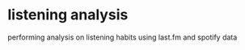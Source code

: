 listening analysis
==================

performing analysis on listening habits using last.fm and spotify data
